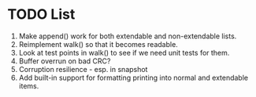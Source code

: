 # TODO List
1. Make append() work for both extendable and non-extendable lists.
2. Reimplement walk() so that it becomes readable.
3. Look at test points in walk() to see if we need unit tests for them.
4. Buffer overrun on bad CRC?
5. Corruption resilience - esp. in snapshot
6. Add built-in support for formatting printing into normal and extendable items.
